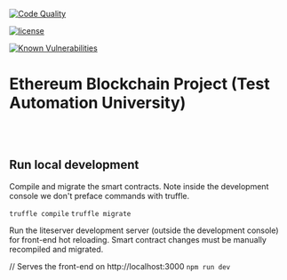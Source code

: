 [![Code Quality](https://www.code-inspector.com/project/21134/score/svg)](https://frontend.code-inspector.com/project/21134/dashboard)

[![license](https://img.shields.io/badge/license-MIT-green.svg)](https://github.com/rafaelaazevedo/tau-blockchain-course/blob/master/LICENSE)

[![Known Vulnerabilities](https://snyk.io/test/github/rafaelaazevedo/tau-blockchain-course/badge.svg?targetFile=package.json)](https://snyk.io/test/github/rafaelaazevedo/tau-blockchain-course?targetFile=package.json)

# Ethereum Blockchain Project (Test Automation University)

<br>
<br>

## Run local development

Compile and migrate the smart contracts. Note inside the development console we don't preface commands with truffle.

`truffle compile`
`truffle migrate`

Run the liteserver development server (outside the development console) for front-end hot reloading. Smart contract changes must be manually recompiled and migrated.

// Serves the front-end on http://localhost:3000
`npm run dev`
